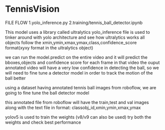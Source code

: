 # TennisVision

FILE FLOW
1.yolo_inference.py
2.training/tennis_ball_detector.ipynb



This model uses a library called ultralytics
yolo_inference file is used to tinker around with yolo architecture and see how ultralytics works
all objects follow the xmin,ymin,xmax,ymax,class,confidence_score format(xyxy format in the ultralytics object)

we can run the model.predict on the entire video and it will predict the bboxes,objects and confidence score for each frame in that video
the ouput annotated video will have a very low confidence in detecting the ball, so we will need to fine tune a detector model in order to track the motion of the ball better

using a dataset having annotated tennis ball images from roboflow, we are going to fine tune the ball detector model

this annotated file from roboflow will have the train,test and val images along with the text file in format:
classobj_id,xmin,ymin,xmax,ymax

yolov5 is used to train the weights (v8/v9 can also be used)
try both the weights and check best performance